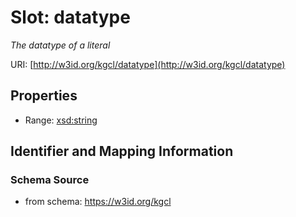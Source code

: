 # Slot: datatype
_The datatype of a literal_


URI: [http://w3id.org/kgcl/datatype](http://w3id.org/kgcl/datatype)



<!-- no inheritance hierarchy -->


## Properties

 * Range: [xsd:string](xsd:string)



## Identifier and Mapping Information







### Schema Source


* from schema: https://w3id.org/kgcl



